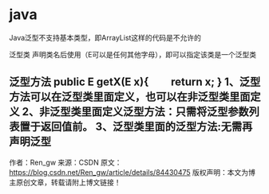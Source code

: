 # java
Java泛型不支持基本类型，即ArrayList<int>这样的代码是不允许的

泛型类
声明类名后使用<E>（E可以是任何其他字母），即可以指定该类是一个泛型类

泛型方法
public <E> E getX(E x){
        return x;
}
1、泛型方法可以在泛型类里面定义，也可以在非泛型类里面定义
2、非泛型类里面定义泛型方法：只需将泛型参数列表置于返回值前。
3、泛型类里面的泛型方法:无需再声明泛型
--------------------- 
作者：Ren_gw 
来源：CSDN 
原文：https://blog.csdn.net/Ren_gw/article/details/84430475 
版权声明：本文为博主原创文章，转载请附上博文链接！
